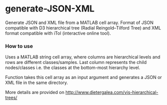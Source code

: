 # generate-JSON-XML
Generate JSON and XML file from a MATLAB cell array. Format of JSON compatible with D3 hierarchical tree (Radial Reingold–Tilford Tree) and XML format compatible with iTol (interactive online tool). 

### How to use
Uses a MATLAB string cell array, where columns are hierarchical levels and rows are different classes/samples. Last column represents the child nodes/classes i.e. the classes at the bottom-most hierarchy level. 

Function takes this cell array as an input argument and generates a JSON or XML file in the same directory. 

More details are provided on http://www.dietergalea.com/vis-hierarchical-trees/
